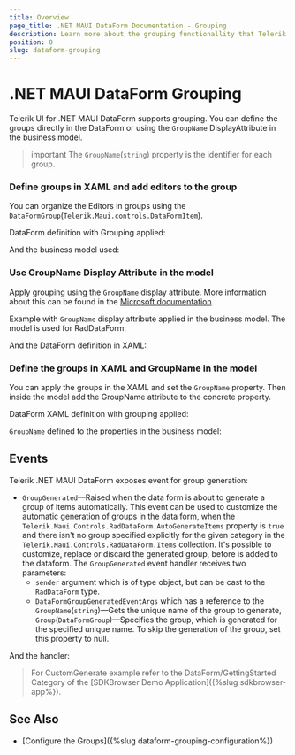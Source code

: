 ```yaml
---
title: Overview
page_title: .NET MAUI DataForm Documentation - Grouping
description: Learn more about the grouping functionallity that Telerik UI for .NET MAUI DataForm control provides.
position: 0
slug: dataform-grouping
---
```


# .NET MAUI DataForm Grouping

Telerik UI for .NET MAUI DataForm supports grouping. You can define the groups directly in the DataForm or using the `GroupName` DisplayAttribute in the business model.

>important The `GroupName`(`string`) property is the identifier for each group.

### Define groups in XAML and add editors to the group

You can organize the Editors in groups using the `DataFormGroup`(`Telerik.Maui.controls.DataFormItem`). 

DataForm definition with Grouping applied:

<snippet id='dataform-grouping-from-XAML'/>

And the business model used:

<snippet id='dataform-editors-model'/>

### Use GroupName Display Attribute in the model

Apply grouping using the `GroupName` display attribute. More information about this can be found in the [Microsoft documentation](https://docs.microsoft.com/en-us/dotnet/api/system.componentmodel.dataannotations.displayattribute.groupname?view=net-6.0).

Example with `GroupName` display attribute applied in the business model. The model is used for RadDataForm:

<snippet id='dataform-grouping-model'/>

And the DataForm definition in XAML:

<snippet id='dataform-grouping-from-model'/>

### Define the groups in XAML and GroupName in the model

You can apply the groups in the XAML and set the `GroupName` property. Then inside the model add the GroupName attribute to the concrete property. 

DataForm XAML definition with grouping applied:

<snippet id='dataform-grouping-mix'/>

`GroupName` defined to the properties in the business model:

<snippet id='dataform-group-model'/>

## Events

Telerik .NET MAUI DataForm exposes event for group generation:

* `GroupGenerated`&mdash;Raised when the data form is about to generate a group of items automatically.
This event can be used to customize the automatic generation of groups in the data form, when the `Telerik.Maui.Controls.RadDataForm.AutoGenerateItems` property is `true` and there isn't no group specified explicitly for the given category in the `Telerik.Maui.Controls.RadDataForm.Items` collection. 
It's possible to customize, replace or discard the generated group, before is added to the dataform. The `GroupGenerated` event handler receives two parameters:
	* `sender` argument which is of type object, but can be cast to the `RadDataForm` type.
	* `DataFormGroupGeneratedEventArgs` which has a reference to the `GroupName`(`string`)&mdash;Gets the unique name of the group to generate, `Group`(`DataFormGroup`)&mdash;Specifies the group, which is generated for the specified unique name. To skip the generation of the group, set this property to null.


<snippet id='dataform-groupgenerated-event'/>

And the handler:

<snippet id='dataform-ongroups-generated'/>

> For CustomGenerate example refer to the DataForm/GettingStarted Category of the [SDKBrowser Demo Application]({%slug sdkbrowser-app%}).

## See Also

- [Configure the Groups]({%slug dataform-grouping-configuration%})
